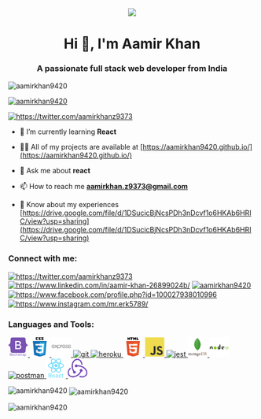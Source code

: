 <div align="center" width="100%">
<img src="https://crampete-staticfiles.s3.ap-south-1.amazonaws.com/blogs/Blog-140/Full-Stack-Web-Developer-500x400-1.png"   align="center"/>
  </div>
<h1 align="center">Hi 👋, I'm Aamir Khan</h1>
<h3 align="center">A passionate full stack web developer from India</h3>

<p align="left"> <img src="https://komarev.com/ghpvc/?username=aamirkhan9420&label=Profile%20views&color=0e75b6&style=flat" alt="aamirkhan9420" /> </p>

<p align="left"> <a href="https://github.com/ryo-ma/github-profile-trophy"><img src="https://github-profile-trophy.vercel.app/?username=aamirkhan9420" alt="aamirkhan9420" /></a> </p>

<p align="left"> <a href="https://twitter.com/https://twitter.com/aamirkhanz9373" target="blank"><img src="https://img.shields.io/twitter/follow/https://twitter.com/aamirkhanz9373?logo=twitter&style=for-the-badge" alt="https://twitter.com/aamirkhanz9373" /></a> </p>

- 🌱 I’m currently learning **React**

- 👨‍💻 All of my projects are available at [https://aamirkhan9420.github.io/](https://aamirkhan9420.github.io/)

- 💬 Ask me about **react**

- 📫 How to reach me **aamirkhan.z9373@gmail.com**

- 📄 Know about my experiences [https://drive.google.com/file/d/1DSucicBjNcsPDh3nDcvf1o6HKAb6HRIC/view?usp=sharing](https://drive.google.com/file/d/1DSucicBjNcsPDh3nDcvf1o6HKAb6HRIC/view?usp=sharing)

<h3 align="left">Connect with me:</h3>
<p align="left">
<a href="https://twitter.com/https://twitter.com/aamirkhanz9373" target="blank"><img align="center" src="https://raw.githubusercontent.com/rahuldkjain/github-profile-readme-generator/master/src/images/icons/Social/twitter.svg" alt="https://twitter.com/aamirkhanz9373" height="30" width="40" /></a>
<a href="https://linkedin.com/in/https://www.linkedin.com/in/aamir-khan-26899024b/" target="blank"><img align="center" src="https://raw.githubusercontent.com/rahuldkjain/github-profile-readme-generator/master/src/images/icons/Social/linked-in-alt.svg" alt="https://www.linkedin.com/in/aamir-khan-26899024b/" height="30" width="40" /></a>
<a href="https://codesandbox.com/aamirkhan9420" target="blank"><img align="center" src="https://raw.githubusercontent.com/rahuldkjain/github-profile-readme-generator/master/src/images/icons/Social/codesandbox.svg" alt="aamirkhan9420" height="30" width="40" /></a>
<a href="https://fb.com/https://www.facebook.com/profile.php?id=100027938010996" target="blank"><img align="center" src="https://raw.githubusercontent.com/rahuldkjain/github-profile-readme-generator/master/src/images/icons/Social/facebook.svg" alt="https://www.facebook.com/profile.php?id=100027938010996" height="30" width="40" /></a>
<a href="https://instagram.com/https://www.instagram.com/mr.erk5789/" target="blank"><img align="center" src="https://raw.githubusercontent.com/rahuldkjain/github-profile-readme-generator/master/src/images/icons/Social/instagram.svg" alt="https://www.instagram.com/mr.erk5789/" height="30" width="40" /></a>
</p>

<h3 align="left">Languages and Tools:</h3>
<p align="left"> <a href="https://getbootstrap.com" target="_blank" rel="noreferrer"> <img src="https://raw.githubusercontent.com/devicons/devicon/master/icons/bootstrap/bootstrap-plain-wordmark.svg" alt="bootstrap" width="40" height="40"/> </a> <a href="https://www.w3schools.com/css/" target="_blank" rel="noreferrer"> <img src="https://raw.githubusercontent.com/devicons/devicon/master/icons/css3/css3-original-wordmark.svg" alt="css3" width="40" height="40"/> </a> <a href="https://expressjs.com" target="_blank" rel="noreferrer"> <img src="https://raw.githubusercontent.com/devicons/devicon/master/icons/express/express-original-wordmark.svg" alt="express" width="40" height="40"/> </a> <a href="https://git-scm.com/" target="_blank" rel="noreferrer"> <img src="https://www.vectorlogo.zone/logos/git-scm/git-scm-icon.svg" alt="git" width="40" height="40"/> </a> <a href="https://heroku.com" target="_blank" rel="noreferrer"> <img src="https://www.vectorlogo.zone/logos/heroku/heroku-icon.svg" alt="heroku" width="40" height="40"/> </a> <a href="https://www.w3.org/html/" target="_blank" rel="noreferrer"> <img src="https://raw.githubusercontent.com/devicons/devicon/master/icons/html5/html5-original-wordmark.svg" alt="html5" width="40" height="40"/> </a> <a href="https://developer.mozilla.org/en-US/docs/Web/JavaScript" target="_blank" rel="noreferrer"> <img src="https://raw.githubusercontent.com/devicons/devicon/master/icons/javascript/javascript-original.svg" alt="javascript" width="40" height="40"/> </a> <a href="https://jestjs.io" target="_blank" rel="noreferrer"> <img src="https://www.vectorlogo.zone/logos/jestjsio/jestjsio-icon.svg" alt="jest" width="40" height="40"/> </a> <a href="https://www.mongodb.com/" target="_blank" rel="noreferrer"> <img src="https://raw.githubusercontent.com/devicons/devicon/master/icons/mongodb/mongodb-original-wordmark.svg" alt="mongodb" width="40" height="40"/> </a> <a href="https://nodejs.org" target="_blank" rel="noreferrer"> <img src="https://raw.githubusercontent.com/devicons/devicon/master/icons/nodejs/nodejs-original-wordmark.svg" alt="nodejs" width="40" height="40"/> </a> <a href="https://postman.com" target="_blank" rel="noreferrer"> <img src="https://www.vectorlogo.zone/logos/getpostman/getpostman-icon.svg" alt="postman" width="40" height="40"/> </a> <a href="https://reactjs.org/" target="_blank" rel="noreferrer"> <img src="https://raw.githubusercontent.com/devicons/devicon/master/icons/react/react-original-wordmark.svg" alt="react" width="40" height="40"/> </a> <a href="https://redux.js.org" target="_blank" rel="noreferrer"> <img src="https://raw.githubusercontent.com/devicons/devicon/master/icons/redux/redux-original.svg" alt="redux" width="40" height="40"/> </a> </p>

<p><img align="left" src="https://github-readme-stats.vercel.app/api/top-langs?username=aamirkhan9420&show_icons=true&locale=en&layout=compact" alt="aamirkhan9420" /></p>

<p>&nbsp;<img align="center" src="https://github-readme-stats.vercel.app/api?username=aamirkhan9420&show_icons=true&locale=en" alt="aamirkhan9420" /></p>

<p><img align="center" src="https://github-readme-streak-stats.herokuapp.com/?user=aamirkhan9420&" alt="aamirkhan9420" /></p>

